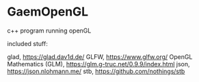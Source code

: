 # GaemOpenGL

c++ program running openGL


included stuff:


glad, https://glad.dav1d.de/
GLFW, https://www.glfw.org/
OpenGL Mathematics (GLM), https://glm.g-truc.net/0.9.9/index.html
json, https://json.nlohmann.me/
stb, https://github.com/nothings/stb